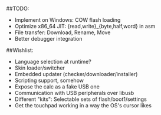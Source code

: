 ##TODO:
* Implement on Windows: COW flash loading
* Optimize x86_64 JIT: {read,write}_{byte,half,word} in asm
* File transfer: Download, Rename, Move
* Better debugger integration

##Wishlist:
* Language selection at runtime?
* Skin loader/switcher
* Embedded updater (checker/downloader/installer)
* Scripting support, somehow
* Expose the calc as a fake USB one
* Communication with USB peripherals over libusb
* Different "kits": Selectable sets of flash/boot1/settings
* Get the touchpad working in a way the OS's cursor likes
